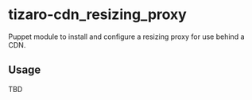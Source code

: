 tizaro-cdn_resizing_proxy
=========================

Puppet module to install and configure a resizing proxy for use behind a CDN.

Usage
-----

TBD
